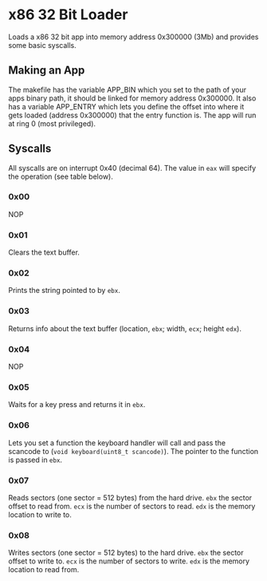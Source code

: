 # x86 32 Bit Loader

Loads a x86 32 bit app into memory address 0x300000 (3Mb) and provides some basic syscalls.

## Making an App

The makefile has the variable APP_BIN which you set to the path of your apps binary path, it should be linked for memory address 0x300000.
It also has a variable APP_ENTRY which lets you define the offset into where it gets loaded (address 0x300000) that the entry function is.
The app will run at ring 0 (most privileged).

## Syscalls

All syscalls are on interrupt 0x40 (decimal 64).
The value in `eax` will specify the operation (see table below).

### 0x00
NOP

### 0x01
Clears the text buffer.

### 0x02
Prints the string pointed to by `ebx`.

### 0x03
Returns info about the text buffer (location, `ebx`; width, `ecx`; height `edx`).

### 0x04
NOP

### 0x05
Waits for a key press and returns it in `ebx`.

### 0x06
Lets you set a function the keyboard handler will call and pass the scancode to (`void keyboard(uint8_t scancode)`).
The pointer to the function is passed in `ebx`.

### 0x07
Reads sectors (one sector = 512 bytes) from the hard drive. 
`ebx` the sector offset to read from.
`ecx` is the number of sectors to read.
`edx` is the memory location to write to.

### 0x08
Writes sectors (one sector = 512 bytes) to the hard drive. 
`ebx` the sector offset to write to.
`ecx` is the number of sectors to write.
`edx` is the memory location to read from.
